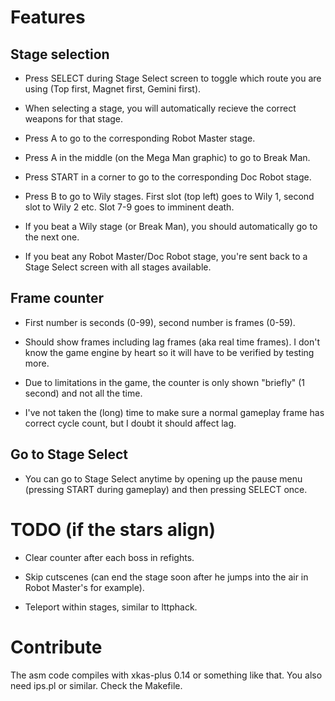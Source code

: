 # Features

## Stage selection

- Press SELECT during Stage Select screen to toggle which route you are using (Top first, Magnet first, Gemini first).

- When selecting a stage, you will automatically recieve the correct weapons for that stage.

- Press A to go to the corresponding Robot Master stage.

- Press A in the middle (on the Mega Man graphic) to go to Break Man.

- Press START in a corner to go to the corresponding Doc Robot stage.

- Press B to go to Wily stages. First slot (top left) goes to Wily 1, second slot to Wily 2 etc. Slot 7-9 goes to imminent death.

- If you beat a Wily stage (or Break Man), you should automatically go to the next one.

- If you beat any Robot Master/Doc Robot stage, you're sent back to a Stage Select screen with all stages available.

## Frame counter

- First number is seconds (0-99), second number is frames (0-59).

- Should show frames including lag frames (aka real time frames). I don't know the game engine by heart so it will have to be verified by testing more.

- Due to limitations in the game, the counter is only shown "briefly" (1 second) and not all the time.

- I've not taken the (long) time to make sure a normal gameplay frame has correct cycle count, but I doubt it should affect lag.

## Go to Stage Select

- You can go to Stage Select anytime by opening up the pause menu (pressing START during gameplay) and then pressing SELECT once.

# TODO (if the stars align)

- Clear counter after each boss in refights.

- Skip cutscenes (can end the stage soon after he jumps into the air in Robot Master's for example).

- Teleport within stages, similar to lttphack.

# Contribute

The asm code compiles with xkas-plus 0.14 or something like that. You also need ips.pl or similar. Check the Makefile.

